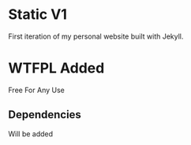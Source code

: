 # Static V1

First iteration of my personal website built with Jekyll.

# WTFPL Added
Free For Any Use


## Dependencies
Will be added
